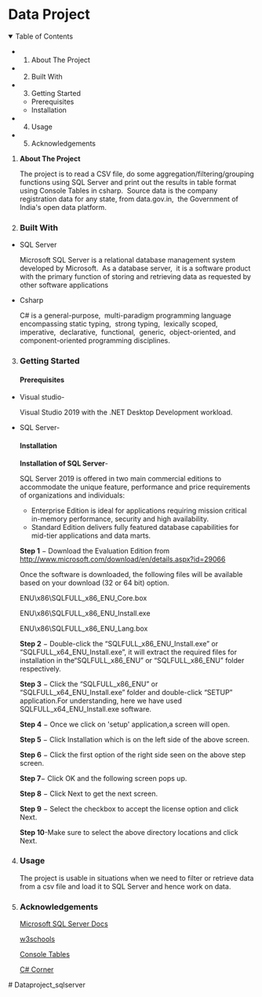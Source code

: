 #  **Data Project** 

<details open>
<summary> Table of Contents </summary>

+ 1. About The Project
+ 2. Built With
+ 3. Getting Started
    + Prerequisites
    + Installation
+ 4. Usage
+ 5. Acknowledgements
</details>

1.  **About The Project**

    The project is to read a CSV file, do some aggregation/filtering/grouping functions using SQL Server and print out the results in table format using Console Tables in csharp. &nbsp;Source data is the company registration data for any state, from data.gov.in,&nbsp; the Government of India's open data platform.

2. ### **Built With**
 * SQL Server

   Microsoft SQL Server is a relational database management system developed by Microsoft. &nbsp;As a database server,&nbsp; it is a software product with the primary function of storing and retrieving data as requested by other software applications
 * Csharp

    C# is a general-purpose,&nbsp; multi-paradigm programming language encompassing static typing,&nbsp; strong typing,&nbsp; lexically scoped,&nbsp; imperative, &nbsp;declarative,&nbsp; functional,&nbsp; generic, &nbsp;object-oriented, and component-oriented programming disciplines.


3. ### **Getting Started**

   #### **Prerequisites**
 * Visual studio-

    Visual Studio 2019 with the .NET Desktop Development workload.
* SQL Server-



    
   #### **Installation**
    **Installation of SQL Server**-
   
   SQL Server 2019 is offered in two main commercial editions to accommodate the unique feature, performance and price requirements of organizations and individuals:

   * Enterprise Edition is ideal for applications requiring mission critical in-memory performance, security and high availability.
   * Standard Edition delivers fully featured database capabilities for mid-tier applications and data marts.

   **Step 1** − Download the Evaluation Edition from http://www.microsoft.com/download/en/details.aspx?id=29066

   Once the software is downloaded, the following files will be available based on your download (32 or 64 bit) option.

     ENU\x86\SQLFULL_x86_ENU_Core.box

    ENU\x86\SQLFULL_x86_ENU_Install.exe
  
    ENU\x86\SQLFULL_x86_ENU_Lang.box

    **Step 2** − Double-click the “SQLFULL_x86_ENU_Install.exe” or “SQLFULL_x64_ENU_Install.exe”, it will extract the required files for installation in the“SQLFULL_x86_ENU” or “SQLFULL_x86_ENU” folder respectively.

    **Step 3** − Click the “SQLFULL_x86_ENU” or “SQLFULL_x64_ENU_Install.exe” folder and double-click “SETUP” application.For understanding, here we have used SQLFULL_x64_ENU_Install.exe software.

     **Step 4** − Once we click on 'setup' application,a screen will open.

     **Step 5** − Click Installation which is on the left side of the above screen.

     **Step 6** − Click the first option of the right side seen on the above step screen. 

     **Step 7**− Click OK and the following screen pops up.

     **Step 8** − Click Next to get the next screen.

     **Step 9** − Select the checkbox to accept the license  option  and click Next.

     **Step 10**-Make sure to select the above directory 
     locations and click Next. 



4. ### **Usage**
   The project is usable in situations when we need to filter or retrieve data from a csv file and load it to SQL Server and hence work on data. 

5. ### **Acknowledgements**


    [Microsoft SQL Server Docs](https://docs.microsoft.com/en-us/sql/sql-server/?view=sql-server-ver15)

    [w3schools](https://www.w3schools.com/sql/sql_groupby.asp)

    [Console Tables](https://www.nuget.org/packages/ConsoleTables/)

    [C# Corner](https://www.c-sharpcorner.com/article/how-to-read-data-from-csv-file-in-c-sharp/)

#   D a t a p r o j e c t _ s q l s e r v e r  
 